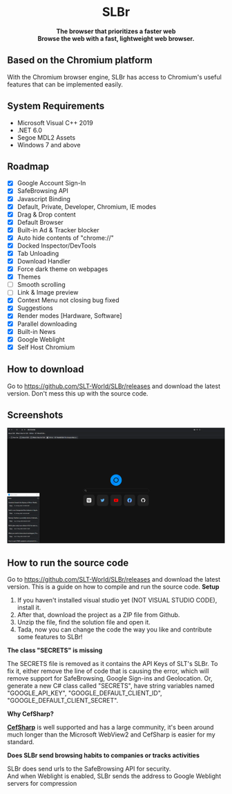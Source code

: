 <div align="center">
  
  # SLBr
  
  **The browser that prioritizes a faster web**<br/>
  **Browse the web with a fast, lightweight web browser.**
</div>

## Based on the Chromium platform

With the Chromium browser engine, SLBr has access to Chromium's useful features that can be implemented easily.

## System Requirements
- Microsoft Visual C++ 2019
- .NET 6.0
- Segoe MDL2 Assets
- Windows 7 and above

## Roadmap
- [x] Google Account Sign-In
- [x] SafeBrowsing API
- [x] Javascript Binding
- [x] Default, Private, Developer, Chromium, IE modes
- [x] Drag & Drop content
- [x] Default Browser
- [x] Built-in Ad & Tracker blocker
- [x] Auto hide contents of "chrome://"
- [x] Docked Inspector/DevTools
- [x] Tab Unloading
- [x] Download Handler
- [x] Force dark theme on webpages
- [x] Themes
- [ ] Smooth scrolling
- [ ] Link & Image preview
- [x] Context Menu not closing bug fixed
- [x] Suggestions
- [x] Render modes [Hardware, Software]
- [x] Parallel downloading
- [x] Built-in News
- [x] Google Weblight
- [x] Self Host Chromium

## How to download
Go to https://github.com/SLT-World/SLBr/releases and download the latest version. Don't mess this up with the source code.

## Screenshots
![SLBr Dark Mode screenshot](https://github.com/SLT-World/SLBr/blob/main/SLBr/SLBr/Images/New%20Dark%20Mode.png)

## How to run the source code
Go to https://github.com/SLT-World/SLBr/releases and download the latest version. This is a guide on how to compile and run the source code.
**Setup**

1. If you haven't installed visual studio yet (NOT VISUAL STUDIO CODE), install it.
2. After that, download the project as a ZIP file from Github.
3. Unzip the file, find the solution file and open it.
4. Tada, now you can change the code the way you like and contribute some features to SLBr!

**The class "SECRETS" is missing**

The SECRETS file is removed as it contains the API Keys of SLT's SLBr. To fix it, either remove the line of code that is causing the error, which will remove support for SafeBrowsing, Google Sign-ins and Geolocation. Or, generate a new C# class called "SECRETS", have string variables named "GOOGLE_API_KEY", "GOOGLE_DEFAULT_CLIENT_ID", "GOOGLE_DEFAULT_CLIENT_SECRET".

**Why CefSharp?**

[**CefSharp**](https://github.com/cefsharp/CefSharp) is well supported and has a large community, it's been around much longer than the Microsoft WebView2 and CefSharp is easier for my standard.

**Does SLBr send browsing habits to companies or tracks activities**

SLBr does send urls to the SafeBrowsing API for security.<br/>
And when Weblight is enabled, SLBr sends the address to Google Weblight servers for compression
